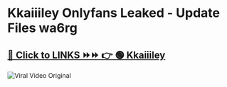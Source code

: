 
 # Kkaiiiley Onlyfans Leaked - Update Files wa6rg

## <h2><a href="https://clipsfans.com/Kkaiiiley&ref=git">🔗 Click to LINKS ⏩⏩ 👉 🟢 Kkaiiiley </a></h2>

<a href="https://clipsfans.com/Kkaiiiley&ref=git" rel="nofollow" data-target="animated-image.originalLink"><img src="https://i.ibb.co.com/xMMVF88/686577567.gif" alt="Viral Video Original" style="max-width: 100%; display: inline-block;" data-target="animated-image.originalImage"></a>

